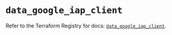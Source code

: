 # `data_google_iap_client`

Refer to the Terraform Registry for docs: [`data_google_iap_client`](https://registry.terraform.io/providers/hashicorp/google/4.85.0/docs/data-sources/iap_client).
